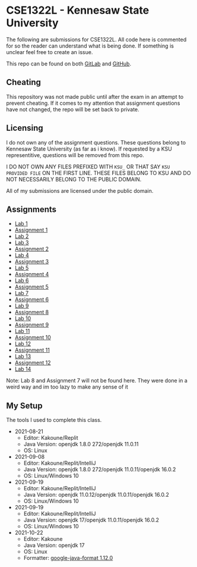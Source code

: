 # CSE1322L - Kennesaw State University
The following are submissions for CSE1322L. All code here is commented for so
the reader can understand what is being done. If something is unclear feel free
to create an issue.

This repo can be found on both [GitLab](https://gitlab.com/yemou/cse1322l) and
[GitHub](https://github.com/yemouu/cse1322l).

## Cheating
This repository was not made public until after the exam in an attempt to
prevent cheating. If it comes to my attention that assignment questions have not
changed, the repo will be set back to private.

## Licensing
I do not own any of the assignment questions. These questions belong to Kennesaw
State University (as far as i know). If requested by a KSU representitive,
questions will be removed from this repo.

I DO NOT OWN ANY FILES PREFIXED WITH `KSU_` OR THAT SAY `KSU PROVIDED FILE` ON THE
FIRST LINE. THESE FILES BELONG TO KSU AND DO NOT NECESSARILY BELONG TO THE PUBLIC
DOMAIN.

All of my submissions are licensed under the public domain.

## Assignments
  - [Lab 1](lab01)
  - [Assignment 1](assignment01)
  - [Lab 2](lab02)
  - [Lab 3](lab03)
  - [Assignment 2](assignment02)
  - [Lab 4](lab04)
  - [Assignment 3](assignment03)
  - [Lab 5](lab05)
  - [Assignment 4](assignment04)
  - [Lab 6](lab06)
  - [Assignment 5](assignment05)
  - [Lab 7](lab07)
  - [Assignment 6](assignment06)
  - [Lab 9](lab09)
  - [Assignment 8](assignment08)
  - [Lab 10](lab10)
  - [Assignment 9](assignment09)
  - [Lab 11](lab11)
  - [Assignment 10](assignment10)
  - [Lab 12](lab12)
  - [Assignment 11](assignment11)
  - [Lab 13](lab13)
  - [Assignment 12](assignment12)
  - [Lab 14](lab14)

Note: Lab 8 and Assignment 7 will not be found here. They were done in a weird way and im too lazy to make any sense of it

## My Setup
The tools I used to complete this class.
  - 2021-08-21
    - Editor: Kakoune/Replit
    - Java Version: openjdk 1.8.0 272/openjdk 11.0.11
    - OS: Linux
  - 2021-09-08
    - Editor: Kakoune/Replit/IntelliJ
    - Java Version: openjdk 1.8.0 272/openjdk 11.0.11/openjdk 16.0.2
    - OS: Linux/Windows 10
  - 2021-09-19
    - Editor: Kakoune/Replit/IntelliJ
    - Java Version: openjdk 11.0.12/openjdk 11.0.11/openjdk 16.0.2
    - OS: Linux/Windows 10
  - 2021-09-19
    - Editor: Kakoune/Replit/IntelliJ
    - Java Version: openjdk 17/openjdk 11.0.11/openjdk 16.0.2
    - OS: Linux/Windows 10
  - 2021-10-22
    - Editor: Kakoune
    - Java Version: openjdk 17
    - OS: Linux
    - Formatter: [google-java-format 1.12.0](https://github.com/google/google-java-format)
